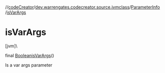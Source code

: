 //[codeCreator](../../../index.md)/[dev.warrengates.codecreator.source.jvmclass](../index.md)/[ParameterInfo](index.md)/[isVarArgs](is-var-args.md)

# isVarArgs

[jvm]\

final [Boolean](https://docs.oracle.com/javase/8/docs/api/java/lang/Boolean.html)[isVarArgs](is-var-args.md)()

Is a var args parameter
